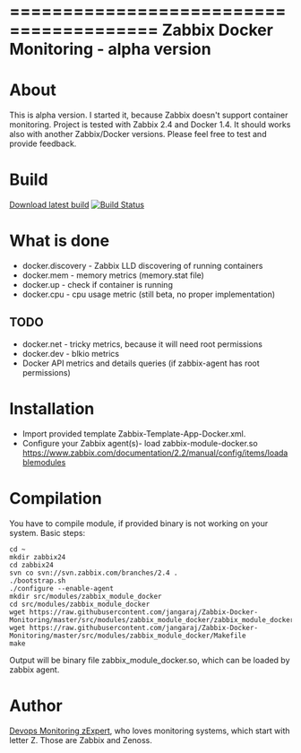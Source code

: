 ========================================
Zabbix Docker Monitoring - alpha version
========================================

About
=====

This is alpha version. I started it, because Zabbix doesn't support container monitoring.
Project is tested with Zabbix 2.4 and Docker 1.4. It should works also with another Zabbix/Docker versions.
Please feel free to test and provide feedback.

Build
=====

[Download latest build](https://drone.io/github.com/jangaraj/Zabbix-Docker-Monitoring/files/zabbix24/src/modules/zabbix_module_docker/zabbix_module_docker.so)
[![Build Status](https://drone.io/github.com/jangaraj/Zabbix-Docker-Monitoring/status.png)](https://drone.io/github.com/jangaraj/Zabbix-Docker-Monitoring/latest)

What is done
============

* docker.discovery - Zabbix LLD discovering of running containers
* docker.mem - memory metrics (memory.stat file)
* docker.up - check if container is running
* docker.cpu - cpu usage metric (still beta, no proper implementation) 
 
TODO
----
* docker.net - tricky metrics, because it will need root permissions
* docker.dev - blkio metrics
* Docker API metrics and details queries (if zabbix-agent has root permissions) 


Installation
============

* Import provided template Zabbix-Template-App-Docker.xml. 
* Configure your Zabbix agent(s)- load zabbix-module-docker.so
https://www.zabbix.com/documentation/2.2/manual/config/items/loadablemodules


Compilation
===========

You have to compile module, if provided binary is not working on your system.
Basic steps:

    cd ~
    mkdir zabbix24
    cd zabbix24
    svn co svn://svn.zabbix.com/branches/2.4 .
    ./bootstrap.sh
    ./configure --enable-agent
    mkdir src/modules/zabbix_module_docker
    cd src/modules/zabbix_module_docker
    wget https://raw.githubusercontent.com/jangaraj/Zabbix-Docker-Monitoring/master/src/modules/zabbix_module_docker/zabbix_module_docker.c
    wget https://raw.githubusercontent.com/jangaraj/Zabbix-Docker-Monitoring/master/src/modules/zabbix_module_docker/Makefile
    make
    
Output will be binary file zabbix_module_docker.so, which can be loaded by zabbix agent.     

Author
======
 
[Devops Monitoring zExpert](www.jangaraj.com), who loves monitoring systems, which start with letter Z. Those are Zabbix and Zenoss.
